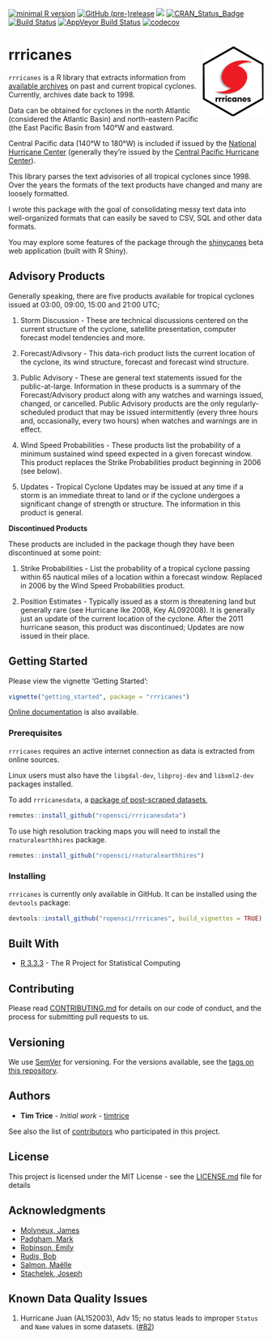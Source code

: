 
[![minimal R
version](https://img.shields.io/badge/R%3E%3D-3.5.0-6666ff.svg)](https://cran.r-project.org/)
[![GitHub
(pre-)release](https://img.shields.io/github/release/ropensci/rrricanes/all.svg)](https://github.com/ropensci/rrricanes/tags)
[![](https://badges.ropensci.org/118_status.svg)](https://github.com/ropensci/onboarding/issues/118)
[![CRAN\_Status\_Badge](http://www.r-pkg.org/badges/version/rrricanes)](https://cran.r-project.org/package=rrricanes)
[![Build
Status](https://img.shields.io/travis/ropensci/rrricanes/master.svg)](https://travis-ci.org/ropensci/rrricanes)
[![AppVeyor Build
Status](https://img.shields.io/appveyor/ci/timtrice/rrricanes-g4dos/master.svg)](https://ci.appveyor.com/project/timtrice/rrricanes-g4dos)
[![codecov](https://codecov.io/gh/ropensci/rrricanes/branch/master/graph/badge.svg)](https://codecov.io/gh/ropensci/rrricanes)

# rrricanes <img src='man/figures/logo.png' align="right" height="138" />

`rrricanes` is a R library that extracts information from [available
archives](http://www.nhc.noaa.gov/archive/1998/1998archive.shtml) on
past and current tropical cyclones. Currently, archives date back to
1998.

Data can be obtained for cyclones in the north Atlantic (considered the
Atlantic Basin) and north-eastern Pacific (the East Pacific Basin from
140°W and eastward.

Central Pacific data (140°W to 180°W) is included if issued by the
[National Hurricane Center](http://www.nhc.noaa.gov/) (generally they’re
issued by the [Central Pacific Hurricane
Center](http://www.prh.noaa.gov/cphc/)).

This library parses the text advisories of all tropical cyclones since
1998. Over the years the formats of the text products have changed and
many are loosely formatted.

I wrote this package with the goal of consolidating messy text data into
well-organized formats that can easily be saved to CSV, SQL and other
data formats.

You may explore some features of the package through the
[shinycanes](https://timtrice.shinyapps.io/shinycanes/) beta web
application (built with R Shiny).

## Advisory Products

Generally speaking, there are five products available for tropical
cyclones issued at 03:00, 09:00, 15:00 and 21:00 UTC;

1.  Storm Discussion - These are technical discussions centered on the
    current structure of the cyclone, satellite presentation, computer
    forecast model tendencies and more.

2.  Forecast/Adivsory - This data-rich product lists the current
    location of the cyclone, its wind structure, forecast and forecast
    wind structure.

3.  Public Advisory - These are general text statements issued for the
    public-at-large. Information in these products is a summary of the
    Forecast/Advisory product along with any watches and warnings
    issued, changed, or cancelled. Public Advisory products are the only
    regularly-scheduled product that may be issued intermittently (every
    three hours and, occasionally, every two hours) when watches and
    warnings are in effect.

4.  Wind Speed Probabilities - These products list the probability of a
    minimum sustained wind speed expected in a given forecast window.
    This product replaces the Strike Probabilities product beginning in
    2006 (see below).

5.  Updates - Tropical Cyclone Updates may be issued at any time if a
    storm is an immediate threat to land or if the cyclone undergoes a
    significant change of strength or structure. The information in this
    product is general.

**Discontinued Products**

These products are included in the package though they have been
discontinued at some point:

1.  Strike Probabilities - List the probability of a tropical cyclone
    passing within 65 nautical miles of a location within a forecast
    window. Replaced in 2006 by the Wind Speed Probabilities product.

2.  Position Estimates - Typically issued as a storm is threatening land
    but generally rare (see Hurricane Ike 2008, Key AL092008). It is
    generally just an update of the current location of the cyclone.
    After the 2011 hurricane season, this product was discontinued;
    Updates are now issued in their place.

## Getting Started

Please view the vignette ‘Getting Started’:

``` r
vignette("getting_started", package = "rrricanes")
```

[Online documentation](https://timtrice.github.io/rrricanes/) is also
available.

### Prerequisites

`rrricanes` requires an active internet connection as data is extracted
from online sources.

Linux users must also have the `libgdal-dev`, `libproj-dev` and
`libxml2-dev` packages installed.

To add `rrricanesdata`, a [package of post-scraped
datasets](https://github.com/ropensci/rrricanesdata),

``` r
remotes::install_github("ropensci/rrricanesdata")
```

To use high resolution tracking maps you will need to install the
`rnaturalearthhires` package.

``` r
remotes::install_github("ropensci/rnaturalearthhires")
```

### Installing

`rrricanes` is currently only available in GitHub. It can be installed
using the `devtools` package:

``` r
devtools::install_github("ropensci/rrricanes", build_vignettes = TRUE)
```

## Built With

  - [R 3.3.3](https://www.r-project.org/) - The R Project for
    Statistical Computing

## Contributing

Please read
[CONTRIBUTING.md](https://github.com/ropensci/rrricanes/blob/master/.github/CONTRIBUTING.md)
for details on our code of conduct, and the process for submitting pull
requests to us.

## Versioning

We use [SemVer](http://semver.org/) for versioning. For the versions
available, see the [tags on this
repository](https://github.com/ropensci/rrricanes/tags).

## Authors

  - **Tim Trice** - *Initial work* -
    [timtrice](https://github.com/timtrice)

See also the list of
[contributors](https://github.com/ropensci/rrricanes/contributors) who
participated in this project.

## License

This project is licensed under the MIT License - see the
[LICENSE.md](LICENSE.md) file for details

## Acknowledgments

  - [Molyneux, James](https://github.com/jimmylovestea)
  - [Padgham, Mark](https://github.com/mpadge)
  - [Robinson, Emily](https://github.com/robinsones)
  - [Rudis, Bob](https://github.com/hrbrmstr)
  - [Salmon, Maëlle](https://github.com/maelle)
  - [Stachelek, Joseph](https://github.com/jsta)

## Known Data Quality Issues

1.  Hurricane Juan (AL152003), Adv 15; no status leads to improper
    `Status` and `Name` values in some datasets.
    ([\#82](https://github.com/ropensci/rrricanes/issues/82))
